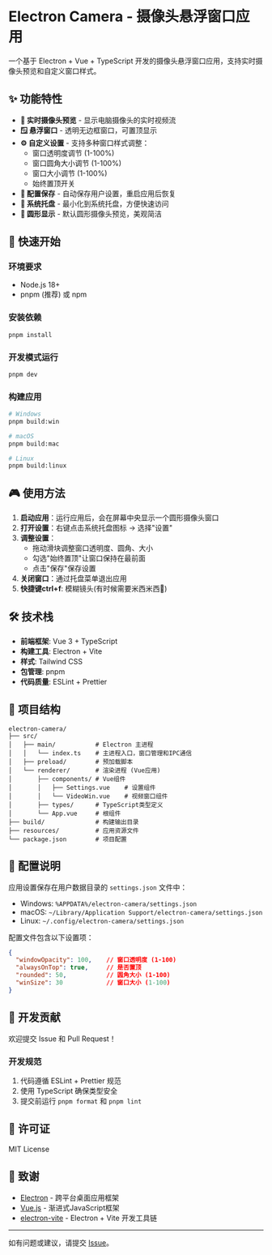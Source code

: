 # Electron Camera - 摄像头悬浮窗口应用

一个基于 Electron + Vue + TypeScript 开发的摄像头悬浮窗口应用，支持实时摄像头预览和自定义窗口样式。

## ✨ 功能特性

- **🎥 实时摄像头预览** - 显示电脑摄像头的实时视频流
- **🪟 悬浮窗口** - 透明无边框窗口，可置顶显示
- **⚙️ 自定义设置** - 支持多种窗口样式调整：
  - 窗口透明度调节 (1-100%)
  - 窗口圆角大小调节 (1-100%)
  - 窗口大小调节 (1-100%)
  - 始终置顶开关
- **💾 配置保存** - 自动保存用户设置，重启应用后恢复
- **📌 系统托盘** - 最小化到系统托盘，方便快速访问
- **🎯 圆形显示** - 默认圆形摄像头预览，美观简洁

## 🚀 快速开始

### 环境要求

- Node.js 18+
- pnpm (推荐) 或 npm

### 安装依赖

```bash
pnpm install
```

### 开发模式运行

```bash
pnpm dev
```

### 构建应用

```bash
# Windows
pnpm build:win

# macOS
pnpm build:mac

# Linux
pnpm build:linux
```

## 🎮 使用方法

1. **启动应用**：运行应用后，会在屏幕中央显示一个圆形摄像头窗口
2. **打开设置**：右键点击系统托盘图标 → 选择"设置"
3. **调整设置**：
   - 拖动滑块调整窗口透明度、圆角、大小
   - 勾选"始终置顶"让窗口保持在最前面
   - 点击"保存"保存设置
4. **关闭窗口**：通过托盘菜单退出应用
5. **快捷键ctrl+f**: 模糊镜头(有时候需要米西米西🚬)

## 🛠️ 技术栈

- **前端框架**: Vue 3 + TypeScript
- **构建工具**: Electron + Vite
- **样式**: Tailwind CSS
- **包管理**: pnpm
- **代码质量**: ESLint + Prettier

## 📁 项目结构

```
electron-camera/
├── src/
│   ├── main/           # Electron 主进程
│   │   └── index.ts    # 主进程入口，窗口管理和IPC通信
│   ├── preload/        # 预加载脚本
│   └── renderer/       # 渲染进程 (Vue应用)
│       ├── components/ # Vue组件
│       │   ├── Settings.vue    # 设置组件
│       │   └── VideoWin.vue    # 视频窗口组件
│       ├── types/      # TypeScript类型定义
│       └── App.vue     # 根组件
├── build/              # 构建输出目录
├── resources/          # 应用资源文件
└── package.json        # 项目配置
```

## 🔧 配置说明

应用设置保存在用户数据目录的 `settings.json` 文件中：
- Windows: `%APPDATA%/electron-camera/settings.json`
- macOS: `~/Library/Application Support/electron-camera/settings.json`
- Linux: `~/.config/electron-camera/settings.json`

配置文件包含以下设置项：
```json
{
  "windowOpacity": 100,    // 窗口透明度 (1-100)
  "alwaysOnTop": true,     // 是否置顶
  "rounded": 50,           // 圆角大小 (1-100)
  "winSize": 30            // 窗口大小 (1-100)
}
```

## 🤝 开发贡献

欢迎提交 Issue 和 Pull Request！

### 开发规范

1. 代码遵循 ESLint + Prettier 规范
2. 使用 TypeScript 确保类型安全
3. 提交前运行 `pnpm format` 和 `pnpm lint`

## 📄 许可证

MIT License

## 🙏 致谢

- [Electron](https://www.electronjs.org/) - 跨平台桌面应用框架
- [Vue.js](https://vuejs.org/) - 渐进式JavaScript框架
- [electron-vite](https://electron-vite.org/) - Electron + Vite 开发工具链

---

如有问题或建议，请提交 [Issue](https://github.com/zhangyu-521/electron-camera/issues)。
